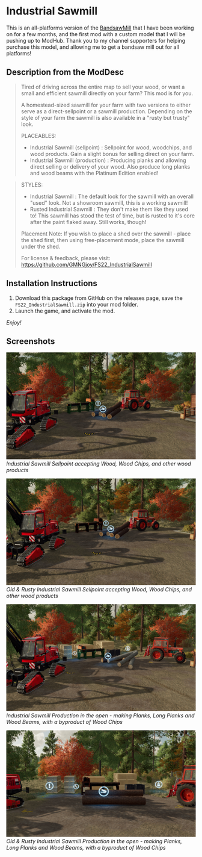 # Industrial Sawmill
This is an all-platforms version of the [BandsawMill](https://github.com/GMNGjoy/FS22_BandsawMill) that I have been working on for a few months, and the first mod with a custom model that I will be pushing up to ModHub. Thank you to my channel supporters for helping purchase this model, and allowing me to get a bandsaw mill out for all platforms!


## Description from the ModDesc
> Tired of driving across the entire map to sell your wood, or want a small and efficient sawmill directly on your farm? This mod is for you.
>
> A homestead-sized sawmill for your farm with two versions to either serve as a direct-sellpoint or a sawmill production. Depending on the style of your farm the sawmill is also available in a "rusty but trusty" look.
>
> PLACEABLES:
> - Industrial Sawmill (sellpoint) : Sellpoint for wood, woodchips, and wood products. Gain a slight bonus for selling direct on your farm.
> - Industrial Sawmill (production) : Producing planks and allowing direct selling or delivery of your wood. Also produce long planks and wood beams with the Platinum Edition enabled!

> STYLES:
> - Industrial Sawmill : The default look for the sawmill with an overall "used" look. Not a showroom sawmill, this is a working sawmill!
> - Rusted Industrial Sawmill : They don't make them like they used to! This sawmill has stood the test of time, but is rusted to it's core after the paint flaked away. Still works, though!
>
> Placement Note: If you wish to place a shed over the sawmill - place the shed first, then using free-placement mode, place the sawmill under the shed.
>
> For license & feedback, please visit: https://github.com/GMNGjoy/FS22_IndustrialSawmill


## Installation Instructions
1. Download this package from GitHub on the releases page, save the `FS22_IndustrialSawmill.zip` into your mod folder.
2. Launch the game, and activate the mod.

_Enjoy!_


## Screenshots

![Industrial Sawmill Sellpoint](/_screenshots/industrialSawmill_1.png)
_Industrial Sawmill Sellpoint accepting Wood, Wood Chips, and other wood products_

![Old Industrial Sawmill Sellpoint](/_screenshots/industrialSawmill_2_old.png)
_Old & Rusty Industrial Sawmill Sellpoint accepting Wood, Wood Chips, and other wood products_

![Industrial Sawmill Production](/_screenshots/industrialSawmill_3_production.png)
_Industrial Sawmill Production in the open - making Planks, Long Planks and Wood Beams, with a byproduct of Wood Chips_

![Old Industrial Sawmill Production](/_screenshots/industrialSawmill_4_old_production.png)
_Old & Rusty Industrial Sawmill Production in the open - making Planks, Long Planks and Wood Beams, with a byproduct of Wood Chips_